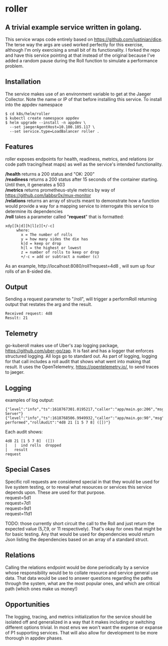 # roller
## A trivial example service written in golang. 
This service wraps code entirely based on https://github.com/justinian/dice.  The terse way the args are used worked perfectly for this exercise, although I'm only exercising a small bit of its functionality. I forked the repo and have this service pointing at that instead of the original because I've added a random pause during the Roll function to simulate a performance problem.

## Installation
The service makes use of an environment variable to get at the Jaeger Collector. Note the name or IP of that before installing this service.
To install into the appdev namespace
```
$ cd k8s/helm/roller
$ kubectl create namespace appdev
$ helm upgrade --install -n appdev \ 
  --set jaegerAgentHost=10.100.105.117 \
  --set service.type=LoadBalancer roller .
```

## Features
roller exposes endpoints for health, readiness, metrics, and relations (or code path tracing/heat maps) as well as the service's intended functionality.

**/health** returns a 200 status and "OK: 200"  
**/readiness** returns a 200 status after 15 seconds of the container starting. Until then, it generates a 503  
**/metrics** returns prometheus-style metrics by way of https://github.com/labbsr0x/mux-monitor  
**/relations** returns an array of structs meant to demonstrate how a function would provide a way for a mapping service
to interrogate this service to determine its dependencies   
**/roll** takes a parameter called "**request**" that is formatted: 

```
xdy[[k|d][h|l]z][+/-c]
     where:
       x = The number of rolls
       y = how many sides the die has
       k|d = keep or drop
       h|l = the highest or lowest
       z = number of rolls to keep or drop
       +/-c = add or subtract a number (c)
``` 
As an example, http://localhost:8080/roll?request=4d8 , will sum up four rolls of an 8-sided die.

## Output
Sending a request parameter to "/roll", will trigger a performRoll returning output that restates the arg and the result.
```
Received request: 4d8
Result: 21
```

## Telemetry
go-kuberoll makes use of Uber's zap logging package, https://github.com/uber-go/zap. It is fast and has a logger that enforces structured logging. All logs go to standard out. As part of logging, logging for that call includes a roll audit that shows what went into making that result.
It uses the OpenTelemetry, https://opentelemetry.io/,  to send traces to jaeger.

## Logging
examples of log output:  
```
{"level":"info","ts":1618767301.0195217,"caller":"app/main.go:206","msg":"Starting Server"}
{"level":"info","ts":1618768506.9949932,"caller":"app/main.go:90","msg":"getRoll performed","rollAudit":"4d8 21 [1 5 7 8] ([])"}
```
Each audit shows:
```
4d8 21 [1 5 7 8]  ([])
|   |  ind rolls  dropped
|   result
request
```
## Special Cases
Specific roll requests are considered special in that they would be used for live system testing, or to reveal what resources or services this service depends upon. These are used for that purpose.  
request=5d1  
request=7d1  
request=9d1  
request=11d1  

TODO: those currently short circuit the call to the Roll and just return the expected value (5,7,9, or 11 respectively).
      That's okay for ones that might be for basic testing.  Any that would be used for dependencies would return Json 
      listing the dependencies based on an array of a standard struct.

## Relations
Calling the relations endpoint would be done periodically by a service whose responsibility would be to collate resource and service general use data.  That data would be used to answer questions regarding the paths through the system, what are the most popular ones, and which are critical path (which ones make us money!)

## Opportunities 
The logging, tracing, and metrics initialization for the service should be isolated off and generalized in a way that it makes including or switching different options trivial.  In most envs we won't want the expense or expanse of P1 supporting services.   That will also allow for development to be more thorough in appdev phases.

